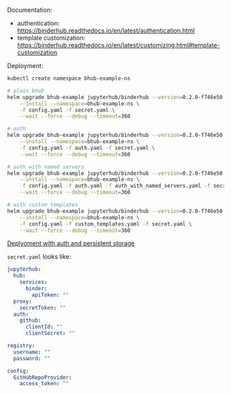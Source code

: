 Documentation:
- authentication: https://binderhub.readthedocs.io/en/latest/authentication.html
- template customization: https://binderhub.readthedocs.io/en/latest/customizing.html#template-customization

Deployment:
```bash
kubectl create namespace bhub-example-ns

# plain bhub
helm upgrade bhub-example jupyterhub/binderhub --version=0.2.0-f746e50  \
    --install --namespace=bhub-example-ns \
    -f config.yaml -f secret.yaml \
    --wait --force --debug --timeout=360

# auth
helm upgrade bhub-example jupyterhub/binderhub --version=0.2.0-f746e50  \
    --install --namespace=bhub-example-ns \
    -f config.yaml -f auth.yaml -f secret.yaml \
    --wait --force --debug --timeout=360

# auth with named servers
helm upgrade bhub-example jupyterhub/binderhub --version=0.2.0-f746e50  \
    --install --namespace=bhub-example-ns \
    -f config.yaml -f auth.yaml -f auth_with_named_servers.yaml -f secret.yaml \
    --wait --force --debug --timeout=360

# with custom templates
helm upgrade bhub-example jupyterhub/binderhub --version=0.2.0-f746e50  \
    --install --namespace=bhub-example-ns \
    -f config.yaml -f custom_templates.yaml -f secret.yaml \
    --wait --force --debug --timeout=360
```

[Deplyoment with auth and persistent storage](/persistent_storage/)

`secret.yaml` looks like:

```yaml
jupyterhub:
  hub:
    services:
      binder:
        apiToken: ""
  proxy:
    secretToken: ""
  auth:
    github:
      clientId: ""
      clientSecret: ""

registry:
  username: ""
  password: ""

config:
  GitHubRepoProvider:
    access_token: ""
```
